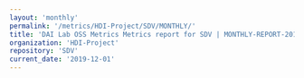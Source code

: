 ```yaml
---
layout: 'monthly'
permalink: '/metrics/HDI-Project/SDV/MONTHLY/'
title: 'DAI Lab OSS Metrics Metrics report for SDV | MONTHLY-REPORT-2019-12-01'
organization: 'HDI-Project'
repository: 'SDV'
current_date: '2019-12-01'
---
```

